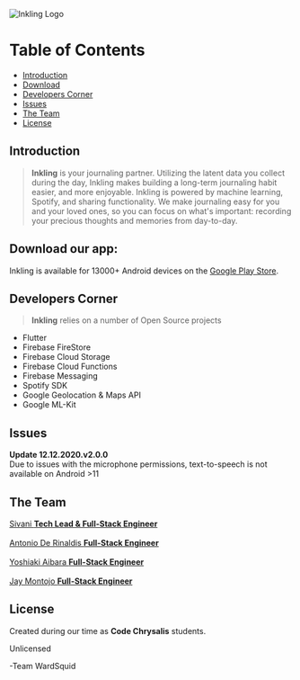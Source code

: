 ![Inkling Logo](https://play-lh.googleusercontent.com/O5Uqnykvh6B9fBBTp9rksd4zWiDja_p_LWyfr1pCKiFMm-yja3KKC7bk9rmVO4p2lw=s180-rw)





# Table of Contents
  * [Introduction](#Introduction)
  * [Download](#Download)
  * [Developers Corner](#Developers_Corner)
  * [Issues](#Issues)
  * [The Team](#The_Team)
  * [License](#License)

## Introduction

><b>Inkling</b> is your journaling partner. Utilizing the latent data you collect during the day, Inkling makes building a long-term journaling habit easier, and more enjoyable. Inkling is powered by machine learning, Spotify, and sharing functionality. We make journaling easy for you and your loved ones, so you can focus on what's important: recording your precious thoughts and memories from day-to-day.

## Download our app:

Inkling is available for 13000+ Android devices on the [Google Play Store](https://play.google.com/store/apps/details?id=com.wardsquid.inkling).

## Developers Corner

><b>Inkling</b> relies on a number of Open Source projects 

* Flutter
* Firebase FireStore
* Firebase Cloud Storage
* Firebase Cloud Functions
* Firebase Messaging
* Spotify SDK
* Google Geolocation & Maps API
* Google ML-Kit

## Issues

<b>Update 12.12.2020.v2.0.0</b>
<br>
 Due to issues with the microphone permissions, text-to-speech is not available on Android >11

## The Team

<a href= "https://github.com/heysivani" >Sivani <b>Tech Lead & Full-Stack Engineer</b></a>
<br>
<br>
<a href= "https://github.com/dius00">Antonio De Rinaldis <b>Full-Stack Engineer</b></a>
<br>
<br>
<a href= "https://github.com/Yoshi106">Yoshiaki Aibara <b>Full-Stack Engineer</b></a>
<br>
<br>
<a href="https://github.com/Jaymontojo">Jay Montojo <b>Full-Stack Engineer</b></a>


## License

Created during our time as <b>Code Chrysalis</b> students.

Unlicensed

-Team WardSquid
